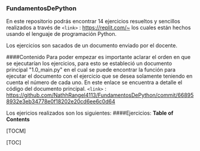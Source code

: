 ### FundamentosDePython
En este repositorio podrás encontrar 14 ejercicios resueltos y sencillos realizados a través de `<link>` : <https://replit.com/~> los cuales están hechos usando el lenguaje de programación Python.

Los ejercicios son sacados de un documento enviado por el docente.

####Contenido
Para poder empezar es importante aclarar el orden en que se ejecutarían los ejercicios, para esto se estableció un documento principal "1.0_main.py" en el cual se puede encontrar la función para ejecutar el documento con el ejercicio que se desea solamente teniendo en cuenta el número de cada uno.
En este enlace se encuentra a detalle el código del documento principal.
`<link>` : <https://github.com/NathhRangel4113/FundamentosDePython/commit/668958932e3eb34778e0f18202e20cd6ee6c0d64>

Los ejericios realizados son los siguientes:
####Ejercicios:
**Table of Contents**

[TOCM]

[TOC]

